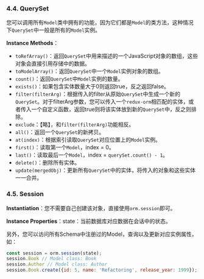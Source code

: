 ### 4.4. QuerySet

您可以调用所有`Model`类中拥有的功能，因为它们都是`Model`的类方法，这种情况下`QuerySet`中一般是所有的`Model`实例。

**Instance Methods**：

* `toRefArray()`：返回`QuerySet`中用来描述的一个JavaScript对象的数组，这些对象会直接引用存储中的数据。
* `toModelArray()`：返回`QuerySet`中一个`Model`实例对象的数组。
* `count()`：返回`QuerySet`中`Model`实例的数量。
* `exists()`：如果包含实体数量大于0则返回true，反之返回false。
* `filter(filterArg)`：根据传入的filter从原始`QuerySet`中生成一个新的`QuerySet`。对于filterArg参数，您可以传入一个`redux-orm`相匹配的实体，或者传入一个自定义函数，返回true则将该实体放到新的`QuerySet`中，反之则排除。
* `exclude`：【略】，和`filter(filterArg)`功能相反。
* `all()`：返回一个`QuerySet`的新拷贝。
* `at(index)`：根据索引读取`QuerySet`对应位置上的`Model`实例。
* `first()`：读取第一个`Model`，index = 0。
* `last()`：读取最后一个`Model`，index = `querySet.count() - 1`。
* `delete()`：删除所有实体。
* `update(mergedObj)`：更新所有`QuerySet`中的实体，将传入的对象和这些实体一一合并。

### 4.5. Session

**Instantiation**：您不需要自己创建该对象，直接使用`orm.session`即可。

**Instance Properties**：state：当前数据库对应数据在会话中的状态。

另外，您可以访问所有Schema中注册过的Model，查询以及更新对应实例属性，如：

```javascript
const session = orm.session(state);
session.Book // Model class: Book
session.Author // Model class: Author
session.Book.create({id: 5, name: 'Refactoring', release_year: 1999});
```



